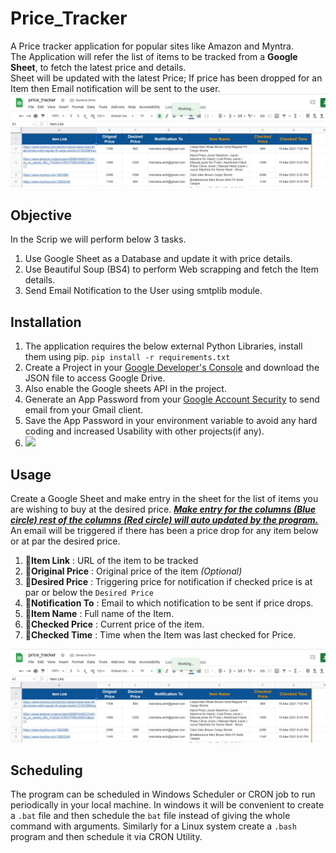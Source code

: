 # Price_Tracker
A Price tracker application for popular sites like Amazon and Myntra.<br>
The Application will refer the list of items to be tracked from a **Google Sheet**, to fetch the latest price and details.<br>
Sheet will be updated with the latest Price; If price has been dropped for an Item then Email notification will be sent to the user.
![](./img/sheet.jpg)

## Objective
In the Scrip we will perform below 3 tasks.<br>
1. Use Google Sheet as a Database and update it with price details.<br>
2. Use Beautiful Soup (BS4) to perform Web scrapping and fetch the Item details.<br>
3. Send Email Notification to the User using smtplib module.<br>

## Installation

1. The application requires the below external Python Libraries, install them using pip.
`pip install -r requirements.txt`
2. Create a Project in your [Google Developer's Console](https://console.developers.google.com/) and download the JSON file to access Google Drive.
3. Also enable the Google sheets API in the project.
4. Generate an App Password from your [Google Account Security](https://myaccount.google.com/security) to send email from your Gmail client.
5. Save the App Password in your environment variable to avoid any hard coding and increased Usability with other projects(if any). 
6. ![](img/Environment_Variable.GIF)



## Usage

Create a Google Sheet and make entry in the sheet for the list of items you are wishing to buy at the desired price. <u>***Make entry for the columns (Blue circle) rest of the columns (Red circle) will auto updated by the program.***</u> An email will be triggered if there has been a price drop for any item below or at par the desired price.

1. &#x1F535;**Item Link** : URL of the item to be tracked
2. &#x1F535;**Original Price** : Original price of the item *(Optional)*
3. &#x1F535;**Desired Price** : Triggering price for notification if checked price is at par or below the `Desired Price`
4. &#x1F535;**Notification To** : Email to which notification to be sent if price drops. 
5. &#x1F534;**Item Name** : Full name of the Item. 
6. &#x1F534;**Checked Price** : Current price of the item.
7. &#x1F534;**Checked Time** : Time when the Item was last checked for Price.

![](img/sheet.jpg)



## Scheduling

The program can be scheduled in Windows Scheduler or CRON job to run periodically in your local machine. In windows it will be convenient to create a `.bat` file and then schedule the `bat` file instead of giving the whole command with arguments. Similarly for a Linux system create a `.bash` program and then schedule it via CRON Utility. 